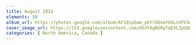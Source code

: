 ```yaml
---
title: August 2012
elements: 50
album_url: https://photos.google.com/album/AF1QipOam_pkYrUQneYX6LnVPX3AjEKj6jlnYIMIVugX
cover_image_url: https://lh3.googleusercontent.com/dSXYAgNSRgTqEXCJpGQQf1RByhvBScbkItNzjoskjTKYWBp5YMJ8m9wJOBU_LhAEgFh3e89keeEwY1Uy8-ToFqVSqk4kPqgutEVSNLPP0ia-RJxgB3FjVpG5OI9yVmxl2QXtDNBy7mb4Gdf5YOQGpscS-IgSud4gMSVo3NYjlmBqI4ar4_OLneb2nZxf-bEf1BXmSNLgHAQRmEm2t0CO0palDjH6Tk9eck0uitRD-HEVy5HMS8QbkoUJII_8aLvGENeITYis0lbrTP3lvqeaanGw-uKI6B1Z4qflIoD955JBmijPNBSfa7QDSfbHkiK-hfUcsOOhcyT9txBIegCu1-eYVl60VAU76EGUeFYV6juCyvZslbfgnTepHE1Sko_PHsFMibWtFzn3-dEqidCbpEeSoqIIQtK-Zeydoe20aZHlup3Xn5OkiTVu1_ZArxIHEgO6FsNudc0baeO6018tqQU-Gg38qArIGFTTXTCHrTfszqHNrDbzOqJfSwWuwigoCLWzI8gCyXiFROd2G7nC6lamWeK4bxN93DO_bZOiBsr8Mbr3rTRKkNsdSuJHBkwWOHOnMbl1pFyrgcukWpynxSsvVTGs_yEfxraEw-JMwzS8HyHL-JPqd0uO-PD0hkDx30me3oqJ43640c6upslcReQZ=s195-p-k-no
categories: [ North America, Canada ]
---
```

